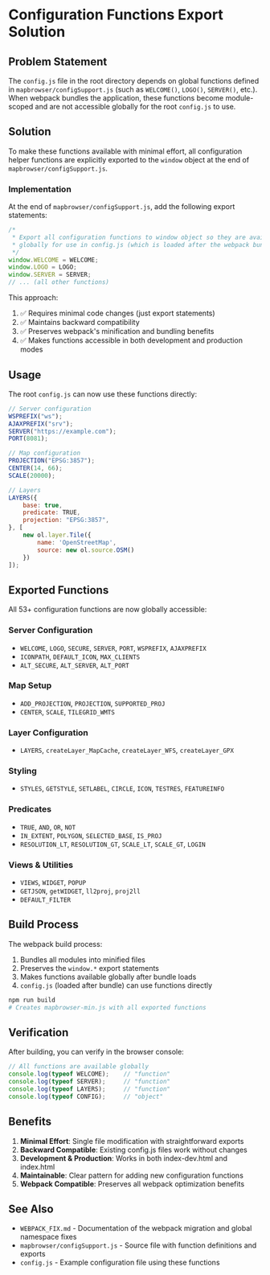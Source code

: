 # Configuration Functions Export Solution

## Problem Statement

The `config.js` file in the root directory depends on global functions defined in `mapbrowser/configSupport.js` (such as `WELCOME()`, `LOGO()`, `SERVER()`, etc.). When webpack bundles the application, these functions become module-scoped and are not accessible globally for the root `config.js` to use.

## Solution

To make these functions available with minimal effort, all configuration helper functions are explicitly exported to the `window` object at the end of `mapbrowser/configSupport.js`.

### Implementation

At the end of `mapbrowser/configSupport.js`, add the following export statements:

```javascript
/*
 * Export all configuration functions to window object so they are available
 * globally for use in config.js (which is loaded after the webpack bundle)
 */
window.WELCOME = WELCOME;
window.LOGO = LOGO;
window.SERVER = SERVER;
// ... (all other functions)
```

This approach:
1. ✅ Requires minimal code changes (just export statements)
2. ✅ Maintains backward compatibility
3. ✅ Preserves webpack's minification and bundling benefits
4. ✅ Makes functions accessible in both development and production modes

## Usage

The root `config.js` can now use these functions directly:

```javascript
// Server configuration
WSPREFIX("ws");
AJAXPREFIX("srv");
SERVER("https://example.com");
PORT(8081);

// Map configuration
PROJECTION("EPSG:3857");
CENTER(14, 66);
SCALE(20000);

// Layers
LAYERS({
    base: true,
    predicate: TRUE,
    projection: "EPSG:3857",
}, [
    new ol.layer.Tile({
        name: 'OpenStreetMap',
        source: new ol.source.OSM()
    })
]);
```

## Exported Functions

All 53+ configuration functions are now globally accessible:

### Server Configuration
- `WELCOME`, `LOGO`, `SECURE`, `SERVER`, `PORT`, `WSPREFIX`, `AJAXPREFIX`
- `ICONPATH`, `DEFAULT_ICON`, `MAX_CLIENTS`
- `ALT_SECURE`, `ALT_SERVER`, `ALT_PORT`

### Map Setup
- `ADD_PROJECTION`, `PROJECTION`, `SUPPORTED_PROJ`
- `CENTER`, `SCALE`, `TILEGRID_WMTS`

### Layer Configuration
- `LAYERS`, `createLayer_MapCache`, `createLayer_WFS`, `createLayer_GPX`

### Styling
- `STYLES`, `GETSTYLE`, `SETLABEL`, `CIRCLE`, `ICON`, `TESTRES`, `FEATUREINFO`

### Predicates
- `TRUE`, `AND`, `OR`, `NOT`
- `IN_EXTENT`, `POLYGON`, `SELECTED_BASE`, `IS_PROJ`
- `RESOLUTION_LT`, `RESOLUTION_GT`, `SCALE_LT`, `SCALE_GT`, `LOGIN`

### Views & Utilities
- `VIEWS`, `WIDGET`, `POPUP`
- `GETJSON`, `getWIDGET`, `ll2proj`, `proj2ll`
- `DEFAULT_FILTER`

## Build Process

The webpack build process:
1. Bundles all modules into minified files
2. Preserves the `window.*` export statements
3. Makes functions available globally after bundle loads
4. `config.js` (loaded after bundle) can use functions directly

```bash
npm run build
# Creates mapbrowser-min.js with all exported functions
```

## Verification

After building, you can verify in the browser console:

```javascript
// All functions are available globally
console.log(typeof WELCOME);    // "function"
console.log(typeof SERVER);     // "function"
console.log(typeof LAYERS);     // "function"
console.log(typeof CONFIG);     // "object"
```

## Benefits

1. **Minimal Effort**: Single file modification with straightforward exports
2. **Backward Compatible**: Existing config.js files work without changes
3. **Development & Production**: Works in both index-dev.html and index.html
4. **Maintainable**: Clear pattern for adding new configuration functions
5. **Webpack Compatible**: Preserves all webpack optimization benefits

## See Also

- `WEBPACK_FIX.md` - Documentation of the webpack migration and global namespace fixes
- `mapbrowser/configSupport.js` - Source file with function definitions and exports
- `config.js` - Example configuration file using these functions
